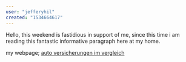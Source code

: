 ```yaml
---
user: "jefferyhil"
created: "1534664617"
---
```


Hello, this weekend is fastidious in support of me, since this time i am reading this 
fantastic informative paragraph here at my home.

my webpage; <a href="http://pa-makale.go.id/index.php?option=com_akobook">auto versicherungen im vergleich</a>
